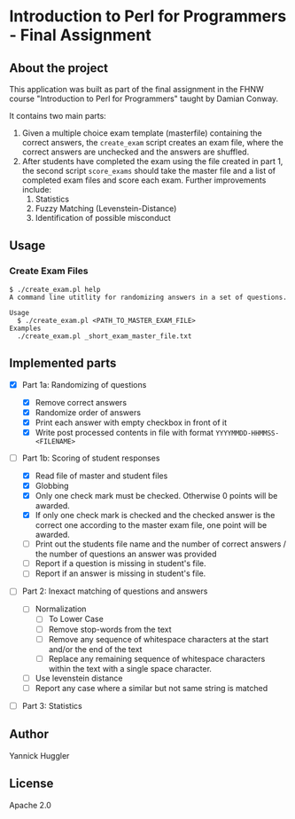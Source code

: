 # Introduction to Perl for Programmers - Final Assignment

## About the project

This application was built as part of the final assignment in the FHNW course "Introduction to Perl for Programmers"
taught by Damian Conway.

It contains two main parts:

1. Given a multiple choice exam template (masterfile) containing the correct answers, the `create_exam` script creates
   an exam file, where the correct answers are unchecked and the answers are shuffled.
2. After students have completed the exam using the file created in part 1, the second script `score_exams` should take
   the master file and a list of completed exam files and score each exam. Further improvements include:
    1. Statistics
    2. Fuzzy Matching (Levenstein-Distance)
    3. Identification of possible misconduct

## Usage

### Create Exam Files

```shell
$ ./create_exam.pl help
A command line utitlity for randomizing answers in a set of questions.

Usage
  $ ./create_exam.pl <PATH_TO_MASTER_EXAM_FILE>
Examples
  ./create_exam.pl _short_exam_master_file.txt
```

## Implemented parts

- [x] Part 1a: Randomizing of questions
  - [x] Remove correct answers
  - [x] Randomize order of answers
  - [x] Print each answer with empty checkbox in front of it
  - [x] Write post processed contents in file with format `YYYYMMDD-HHMMSS-<FILENAME>`
- [ ] Part 1b: Scoring of student responses
  - [x] Read file of master and student files
  - [x] Globbing
  - [x] Only one check mark must be checked. Otherwise 0 points will be awarded.
  - [x] If only one check mark is checked and the checked answer is the correct one according to the master exam file, one point will be awarded.
  - [ ] Print out the students file name and the number of correct answers / the number of questions an answer was provided
  - [ ] Report if a question is missing in student's file.
  - [ ] Report if an answer is missing in student's file.
- [ ] Part 2: Inexact matching of questions and answers
  - [ ] Normalization
    - [ ] To Lower Case
    - [ ] Remove stop-words from the text
    - [ ] Remove any sequence of whitespace characters at the start and/or the end of the text
    - [ ] Replace any remaining sequence of whitespace characters within the text with a single space character.
  - [ ] Use levenstein distance
  - [ ] Report any case where a similar but not same string is matched
- [ ] Part 3: Statistics


## Author

Yannick Huggler

## License

Apache 2.0
